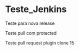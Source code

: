 # Teste_Jenkins

Teste para nova release

Teste pull com protected

Teste pull request plugin clone 15
